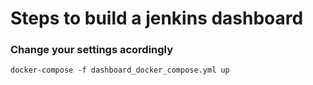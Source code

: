 # Steps to build a jenkins dashboard

### Change your settings acordingly

```
docker-compose -f dashboard_docker_compose.yml up
``` 